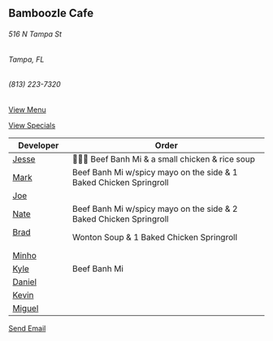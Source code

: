 ## Bamboozle Cafe
###### 516 N Tampa St
###### Tampa, FL
###### (813) 223-7320

[View Menu](http://bamboozlecafe.com/bamboozle-cafe-lunch-menu/)

[View Specials](http://bamboozlecafe.com/bamboozle-cafe-lunch-specials/)

Developer     | Order
--------------|---------------------
[Jesse](https://github.com/jessecurry)              | 🥩🥖🍲 Beef Banh Mi & a small chicken & rice soup
[Mark](http://github.com/mark-smithtb)              | Beef Banh Mi w/spicy mayo on the side &  1 Baked Chicken Springroll
[Joe](https://github.com/Montchat)                  | 
[Nate](https://github.com/thunemn)                  | Beef Banh Mi w/spicy mayo on the side &  2 Baked Chicken Springroll
[Brad](https://github.com/bself)                    | Wonton Soup &  1 Baked Chicken Springroll
[Minho](https://github.com/minhochoi)               | 
[Kyle](https://github.com/kjswartz)                 | Beef Banh Mi
[Daniel](https://github.come/dtartaglia)            | 
[Kevin]()                                           | 
[Miguel](https://github.com/MiguelBrito1086)        |         


<a href="mailto:info@bamboozlecafe.com?cc=bamboozlecafe@gmail.com&subject=11:30am%20Haneke%20Design%20Developer Lunch&body=https%3A%2F%2Fgithub.com%2Fhanekedesign%2Fdeveloper-lunch%2Fblob%2Fmaster%2Fbamboozle.md">Send Email</a>
